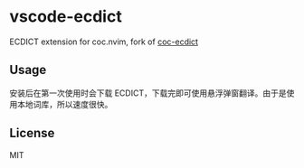 # vscode-ecdict

ECDICT extension for coc.nvim, fork of [coc-ecdict](https://github.com/fannheyward/coc-ecdict)

## Usage

安装后在第一次使用时会下载 ECDICT，下载完即可使用悬浮弹窗翻译。由于是使用本地词库，所以速度很快。

## License

MIT
